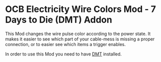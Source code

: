 # OCB Electricity Wire Colors Mod - 7 Days to Die (DMT) Addon

This Mod changes the wire pulse color according to the power state.
It makes it easier to see which part of your cable-mess is missing
a proper connection, or to easier see which items a trigger enables.

In order to use this Mod you need to have [DMT][1] installed.

[1]: https://github.com/HAL-NINE-THOUSAND/DMT